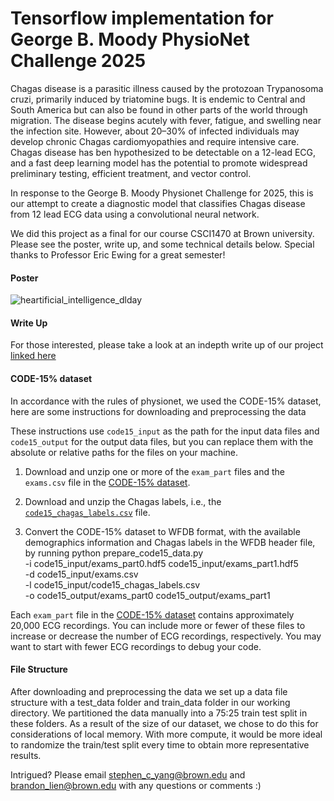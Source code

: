 # Tensorflow implementation for George B. Moody PhysioNet Challenge 2025
Chagas disease is a parasitic illness caused by the protozoan Trypanosoma cruzi, primarily induced by triatomine bugs. It is endemic to Central and South America but can also be found in other parts of the world through migration. 
The disease begins acutely with fever, fatigue, and swelling near the infection site.
However, about 20–30% of infected individuals may develop chronic Chagas cardiomyopathies and require intensive care.
Chagas disease has ben hypothesized to be detectable on a 12-lead ECG, and a fast deep learning model has the potential to promote widespread preliminary testing, efficient treatment, and vector control.

In response to the George B. Moody Physionet Challenge for 2025, this is our attempt to create a diagnostic model that classifies Chagas disease from 12 lead ECG data using a convolutional neural network.

We did this project as a final for our course CSCI1470 at Brown university. Please see the poster, write up, and some technical details below. Special thanks to Professor Eric Ewing for a great semester!

#### Poster
![heartificial_intelligence_dlday](https://github.com/user-attachments/assets/1295c658-48af-4615-9c6f-1b05d8cc3eca)


#### Write Up
For those interested, please take a look at an indepth write up of our project [linked here](https://docs.google.com/document/d/1HzPNSQLeeYuLWzl6L6fi1B5jrJpqsSR4f7r5lWXN2Nk/edit?usp=sharing)



#### CODE-15% dataset

In accordance with the rules of physionet, we used the CODE-15% dataset, here are some instructions for downloading and preprocessing the data

These instructions use `code15_input` as the path for the input data files and `code15_output` for the output data files, but you can replace them with the absolute or relative paths for the files on your machine.

1. Download and unzip one or more of the `exam_part` files and the `exams.csv` file in the [CODE-15% dataset](https://zenodo.org/records/4916206).

2. Download and unzip the Chagas labels, i.e., the [`code15_chagas_labels.csv`](https://physionetchallenges.org/2025/data/code15_chagas_labels.zip) file.

3. Convert the CODE-15% dataset to WFDB format, with the available demographics information and Chagas labels in the WFDB header file, by running
        python prepare_code15_data.py \
            -i code15_input/exams_part0.hdf5 code15_input/exams_part1.hdf5 \
            -d code15_input/exams.csv \
            -l code15_input/code15_chagas_labels.csv \
            -o code15_output/exams_part0 code15_output/exams_part1

Each `exam_part` file in the [CODE-15% dataset](https://zenodo.org/records/4916206) contains approximately 20,000 ECG recordings. You can include more or fewer of these files to increase or decrease the number of ECG recordings, respectively. You may want to start with fewer ECG recordings to debug your code.

#### File Structure
After downloading and preprocessing the data we set up a data file structure with a test_data folder and train_data folder in our working directory.
We partitioned the data manually into a 75:25 train test split in these folders. As a result of the size of our dataset, we chose to do this for considerations of local memory.
With more compute, it would be more ideal to randomize the train/test split every time to obtain more representative results.

Intrigued? Please email stephen_c_yang@brown.edu and brandon_lien@brown.edu with any questions or comments :)
